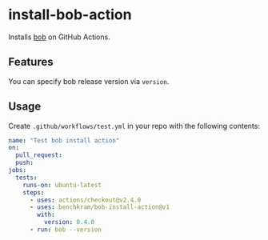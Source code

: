 # install-bob-action

Installs [bob](https://bob.build/) on GitHub Actions.

## Features

You can specify bob release version via `version`.

## Usage

Create `.github/workflows/test.yml` in your repo with the following contents:

```yaml
name: "Test bob install action"
on:
  pull_request:
  push:
jobs:
  tests:
    runs-on: ubuntu-latest
    steps:
      - uses: actions/checkout@v2.4.0
      - uses: benchkram/bob-install-action@v1
        with:
          version: 0.4.0
      - run: bob --version
```
